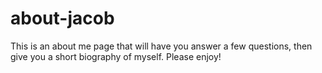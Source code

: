 # about-jacob

This is an about me page that will have you answer a few questions, then give you a short biography of myself. Please enjoy!